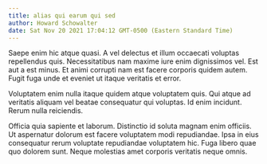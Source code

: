 ```yaml
---
title: alias qui earum qui sed
author: Howard Schowalter
date: Sat Nov 20 2021 17:04:12 GMT-0500 (Eastern Standard Time)
---
```

Saepe enim hic atque quasi. A vel delectus et illum occaecati voluptas repellendus quis. Necessitatibus nam maxime iure enim dignissimos vel. Est aut a est minus. Et animi corrupti nam est facere corporis quidem autem. Fugit fuga unde et eveniet ut itaque veritatis et error.

 Voluptatem enim nulla itaque quidem atque voluptatem quis. Qui atque ad veritatis aliquam vel beatae consequatur qui voluptas. Id enim incidunt. Rerum nulla reiciendis.

 Officia quia sapiente et laborum. Distinctio id soluta magnam enim officiis. Ut aspernatur dolorum est facere voluptatem modi repudiandae. Ipsa in eius consequatur rerum voluptate repudiandae voluptatem hic. Fuga libero quae quo dolorem sunt. Neque molestias amet corporis veritatis neque omnis.